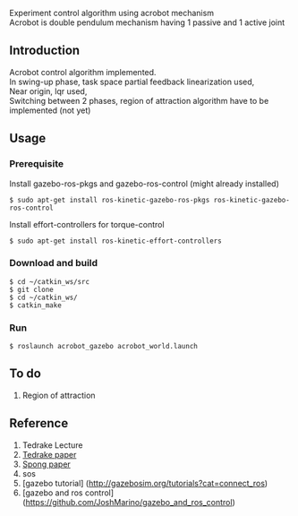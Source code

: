 Experiment control algorithm using acrobot mechanism </br>
Acrobot is double pendulum mechanism having 1 passive and 1 active joint

## Introduction
Acrobot control algorithm implemented.</br>
In swing-up phase, task space partial feedback linearization used,</br>
Near origin, lqr used,</br>
Switching between 2 phases, region of attraction algorithm have to be implemented (not yet)

## Usage
### Prerequisite</br>
Install gazebo-ros-pkgs and gazebo-ros-control (might already installed)</br>

    $ sudo apt-get install ros-kinetic-gazebo-ros-pkgs ros-kinetic-gazebo-ros-control

Install effort-controllers for torque-control</br>

    $ sudo apt-get install ros-kinetic-effort-controllers

### Download and build 

    $ cd ~/catkin_ws/src
    $ git clone 
    $ cd ~/catkin_ws/
    $ catkin_make

### Run

    $ roslaunch acrobot_gazebo acrobot_world.launch

## To do
1. Region of attraction 

## Reference
1. Tedrake Lecture
2. [Tedrake paper](http://groups.csail.mit.edu/robotics-center/public_papers/Majumdar13.pdf)
3. [Spong paper](http://ieeecss.org/CSM/library/1995/feb1995/02-swingupctrlprob.pdf)
4. sos
5. [gazebo tutorial] (http://gazebosim.org/tutorials?cat=connect_ros)
6. [gazebo and ros control] (https://github.com/JoshMarino/gazebo_and_ros_control)